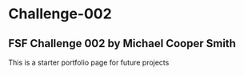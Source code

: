 # Challenge-002

## FSF Challenge 002 by Michael Cooper Smith

This is a starter portfolio page for future projects 
